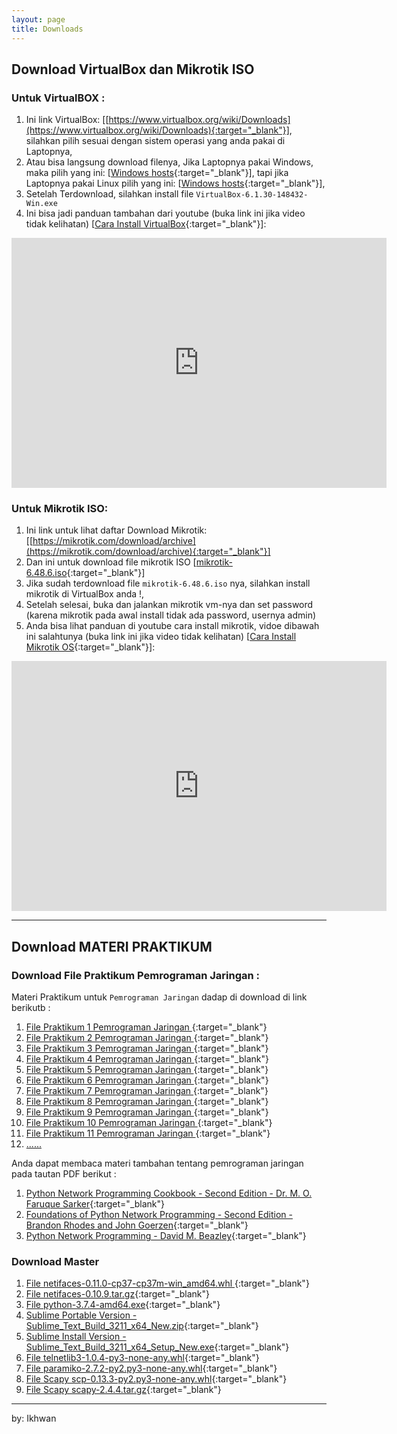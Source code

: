 ```yaml
---
layout: page
title: Downloads
---
```


<!-- <a href="#vbox">Go To Download VirtualBox link</a> -->

<a name="vbox"></a>

## Download VirtualBox dan Mikrotik ISO

### Untuk VirtualBOX : 
1. Ini link VirtualBox: [[https://www.virtualbox.org/wiki/Downloads](https://www.virtualbox.org/wiki/Downloads){:target="_blank"}], silahkan pilih sesuai dengan sistem operasi yang anda pakai di Laptopnya, 
2. Atau bisa langsung download filenya, Jika Laptopnya pakai Windows, maka pilih yang ini: [[Windows hosts](https://download.virtualbox.org/virtualbox/6.1.30/VirtualBox-6.1.30-148432-Win.exe){:target="_blank"}], tapi jika Laptopnya pakai Linux pilih yang ini: [[Windows hosts](https://www.virtualbox.org/wiki/Linux_Downloads){:target="_blank"}],
3. Setelah Terdownload, silahkan install file `VirtualBox-6.1.30-148432-Win.exe`
4. Ini bisa jadi panduan tambahan dari youtube (buka link ini jika video tidak kelihatan) [[Cara Install VirtualBox](https://www.youtube.com/watch?v=hDMGKaa3hc4){:target="_blank"}]: 

<!-- <iframe width="420" height="300" src="https://www.youtube.com/embed/hDMGKaa3hc4" frameborder="0"></iframe> -->
<iframe allowfullscreen="" class="YOUTUBE-iframe-video" frameborder="0" height="400" src="https://www.youtube.com/embed/hDMGKaa3hc4" width="600"></iframe>

### Untuk Mikrotik ISO: 

1. Ini link untuk lihat daftar Download Mikrotik: [[https://mikrotik.com/download/archive](https://mikrotik.com/download/archive){:target="_blank"}]
2. Dan ini untuk download file mikrotik ISO [[mikrotik-6.48.6.iso](https://download.mikrotik.com/routeros/6.48.6/mikrotik-6.48.6.iso){:target="_blank"}]
3. Jika sudah terdownload file `mikrotik-6.48.6.iso` nya, silahkan install mikrotik di VirtualBox anda !,
4. Setelah selesai, buka dan jalankan mikrotik vm-nya dan set password (karena mikrotik pada awal install tidak ada password, usernya admin)
5. Anda bisa lihat panduan di youtube cara install mikrotik, vidoe dibawah ini salahtunya (buka link ini jika video tidak kelihatan) [[Cara Install Mikrotik OS](https://www.youtube.com/watch?v=hDMGKaa3hc4){:target="_blank"}]:

<iframe allowfullscreen="" class="YOUTUBE-iframe-video" frameborder="0" height="400" src="https://www.youtube.com/embed/rT2ikfOMjI4" width="600"></iframe>




***

## Download MATERI PRAKTIKUM 

<!-- ### Download Materi Praktikum <b>Pemrograman Game</b> [Modul] :

Materi `Pemrograman Game`, modul untuk praktikum, (sementara dan akan selalu diupdate ) bisa anda didownload di link berikut :

1. [Modul Pemrograman Game Praktikum 1](assets/reff/pgame/Modul_Pgame_prak_1.pdf){:target="_blank"}
1. [Modul Pemrograman Game Praktikum 2](assets/reff/pgame/Modul_Pgame_prak_2.pdf){:target="_blank"}
1. [Modul Pemrograman Game Praktikum 3](assets/reff/pgame/Modul_Pgame_prak_3.pdf){:target="_blank"}
1. [Modul Pemrograman Game Praktikum 4](assets/reff/pgame/Modul_Pgame_prak_4.pdf){:target="_blank"}
1. [Modul Pemrograman Game Praktikum 5](assets/reff/pgame/Modul_Pgame_prak_5.pdf){:target="_blank"}
1. [Modul Pemrograman Game Praktikum 6](assets/reff/pgame/Modul_Pgame_prak_6.pdf){:target="_blank"}
1. [Modul Pemrograman Game Praktikum 7](assets/reff/pgame/Modul_Pgame_prak_7.pdf){:target="_blank"}
1. [Modul Pemrograman Game Praktikum 8](assets/reff/pgame/Modul_Pgame_prak_8.pdf){:target="_blank"}
1. [Modul Pemrograman Game Praktikum 9](assets/reff/pgame/Modul_Pgame_prak_9.pdf){:target="_blank"}
1. [Modul Pemrograman Game Praktikum 10](assets/reff/pgame/Modul_Pgame_prak_10.pdf){:target="_blank"}
2. <a href="#" onclick="alert('Baaaaa..!, Kocong to...:).');">......</a>



***
*** -->


### Download File Praktikum <b>Pemrograman Jaringan </b> :

Materi Praktikum untuk `Pemrograman Jaringan` dadap di download di link berikutb :

1. [File  Praktikum 1 Pemrograman Jaringan ](assets/reff/pjar/Praktikum_PJar_1.pdf){:target="_blank"}
1. [File  Praktikum 2 Pemrograman Jaringan ](assets/reff/pjar/Praktikum_PJar_2.pdf){:target="_blank"}
1. [File  Praktikum 3 Pemrograman Jaringan ](assets/reff/pjar/Praktikum_PJar_3.pdf){:target="_blank"}
1. [File  Praktikum 4 Pemrograman Jaringan ](assets/reff/pjar/Praktikum_PJar_4.pdf){:target="_blank"}
1. [File  Praktikum 5 Pemrograman Jaringan ](assets/reff/pjar/Praktikum_PJar_5.pdf){:target="_blank"}
1. [File  Praktikum 6 Pemrograman Jaringan ](assets/reff/pjar/Praktikum_PJar_6.pdf){:target="_blank"}
1. [File  Praktikum 7 Pemrograman Jaringan ](assets/reff/pjar/Praktikum_PJar_7.pdf){:target="_blank"}
1. [File  Praktikum 8 Pemrograman Jaringan ](assets/reff/pjar/Praktikum_PJar_8.pdf){:target="_blank"}
1. [File  Praktikum 9 Pemrograman Jaringan ](assets/reff/pjar/Praktikum_PJar_9.pdf){:target="_blank"}
1. [File  Praktikum 10 Pemrograman Jaringan ](assets/reff/pjar/Praktikum_PJar_10.pdf){:target="_blank"}
1. [File  Praktikum 11 Pemrograman Jaringan ](assets/reff/pjar/Praktikum_PJar_11.pdf){:target="_blank"}
2. <a href="#" onclick="alert('Baaaaa......~!, Kocong to...:).');">......</a>


Anda dapat membaca materi tambahan tentang pemrograman jaringan pada tautan PDF berikut  :

1. [Python Network Programming Cookbook - Second Edition - Dr. M. O. Faruque Sarker](assets/reff/pjar/PythonNetworkProgramming_SecondEdition_Ekstra.pdf){:target="_blank"}
1. [Foundations of Python Network Programming - Second Edition - Brandon Rhodes and John Goerzen](assets/reff/pjar/Foundations_of_Python_Network_Programming_Second_Edition_2010.pdf){:target="_blank"}
2. [Python Network Programming - David M. Beazley](assets/reff/pjar/Python_NetBinder_Ekstra.pdf){:target="_blank"}


### Download Master

1. [File netifaces-0.11.0-cp37-cp37m-win_amd64.whl ](assets/reff/master/netifaces-0.11.0-cp37-cp37m-win_amd64.whl){:target="_blank"}
2. [File netifaces-0.10.9.tar.gz](assets/reff/master/netifaces-0.10.9.tar.gz){:target="_blank"}
3. [File python-3.7.4-amd64.exe](assets/reff/master/python-3.7.4-amd64.exe){:target="_blank"}
4. [Sublime Portable Version - Sublime_Text_Build_3211_x64_New.zip](assets/reff/master/Sublime_Text_Build_3211_x64_New.zip){:target="_blank"}
5. [Sublime Install Version - Sublime_Text_Build_3211_x64_Setup_New.exe](assets/reff/master/Sublime_Text_Build_3211_x64_Setup_New.exe){:target="_blank"}
1. [File telnetlib3-1.0.4-py3-none-any.whl](assets/reff/master/telnetlib3-1.0.4-py3-none-any.whl){:target="_blank"}
1. [File paramiko-2.7.2-py2.py3-none-any.whl](assets/reff/master/paramiko-2.7.2-py2.py3-none-any.whl){:target="_blank"}
1. [File Scapy scp-0.13.3-py2.py3-none-any.whl](assets/reff/master/scp-0.13.3-py2.py3-none-any.whl){:target="_blank"}
1. [File Scapy scapy-2.4.4.tar.gz](assets/reff/master/scapy-2.4.4.tar.gz){:target="_blank"}



<!-- 
1. [File modul python Paramiko](assets/reff/master/paramiko/cryptography-36.0.0-cp36-abi3-manylinux_2_24_x86_64.whl){:target="_blank"}
1. [File modul python Paramiko](assets/reff/master/paramiko/paramiko-2.8.1-py2.py3-none-any.whl){:target="_blank"}
1. [File modul python Paramiko](assets/reff/master/paramiko/PyNaCl-1.4.0-cp35-abi3-manylinux1_x86_64.whl){:target="_blank"}
1. [File modul python Paramiko](assets/reff/master/paramiko/cffi-1.15.0-cp310-cp310-manylinux_2_12_x86_64.manylinux2010_x86_64.whl){:target="_blank"}
1. [File modul python Paramiko](assets/reff/master/paramiko/bcrypt-3.2.0-cp36-abi3-manylinux2010_x86_64.whl){:target="_blank"}
1. [File modul python Paramiko](assets/reff/master/paramiko/six-1.16.0-py2.py3-none-any.whl){:target="_blank"}
1. [File modul python Paramiko](assets/reff/master/paramiko/pycparser-2.21-py2.py3-none-any.whl){:target="_blank"}
1. [File modul python Paramiko](assets/reff/master/paramiko-2.7.2-py2.py3-none-any.whl){:target="_blank"}
 -->

<!--1. [File {:target="_blank"}python-3.7.8-amd64.exe](assets/reff/master/python-3.7.8-amd64.exe){:target="_blank"}-->

<!--1. [File python-3.7.9-amd64.exe](assets/reff/master/python-3.7.9-amd64.exe){:target="_blank"}-->
<!--1. [File python-3.8.5-amd64.exe](assets/reff/master/python-3.8.5-amd64.exe){:target="_blank"}-->


<!-- #### TES Embed Video : 

<iframe width="480" height="360" src="https://www.youtube.com/embed/WO82PoAczTc" frameborder="0"> </iframe>

-->


***
by: Ikhwan
